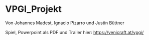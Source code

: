 # VPGI_Projekt

Von Johannes Madest, Ignacio Pizarro und Justin Büttner


Spiel, Powerpoint als PDF und Trailer hier: https://venicraft.at/vpgi/